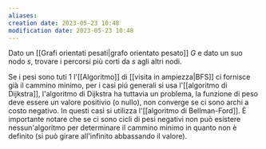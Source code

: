```yaml
---
aliases: 
creation date: 2023-05-23 10:48
modification date: 2023-05-23 10:48
---
```


Dato un [[Grafi orientati pesati|grafo orientato pesato]] $G$ e dato un suo nodo $s$, trovare i percorsi più corti da $s$ agli altri nodi.

Se i pesi sono tuti 1 l'[[Algoritmo]] di [[visita in ampiezza|BFS]] ci fornisce già il cammino minimo, per i casi piú generali si usa l'[[algoritmo di Dijkstra]], l'algoritmo di Dijkstra ha tuttavia un problema, la funzione di peso deve essere un valore positivio (o nullo), non converge se ci sono archi a costo negativo. In questi casi si utilizza l'[[algoritmo di Bellman-Ford]]. 
È importante notare che se ci sono cicli di pesi negativi non può esistere nessun'algoritmo per determinare il cammino minimo in quanto non è definito (si può girare all'infinito abbassando il valore).